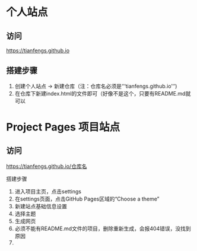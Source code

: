 # 个人站点

## 访问

https://tianfengs.github.io

## 搭建步骤

1. 创建个人站点 -> 新建仓库（注：仓库名必须是‘’‘tianfengs.github.io’‘’)
2. 在仓库下新建index.html的文件即可（好像不是这个，只要有README.md就可以



# Project Pages 项目站点

## 访问

https://tianfengs.github.io/仓库名

搭建步骤

1. 进入项目主页，点击settings
2. 在settings页面，点击GitHub Pages区域的“Choose a theme”
3. 新建站点基础信息设置
4. 选择主题
5. 生成网页
6. 必须不能有README.md文件的项目，删除重新生成，会报404错误，没找到原因
7. 